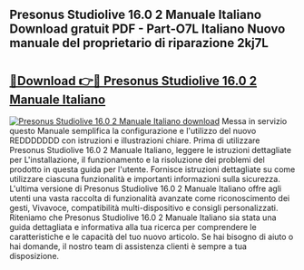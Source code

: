 ## Presonus Studiolive 16.0 2 Manuale Italiano Download gratuit PDF - Part-O7L Italiano Nuovo manuale del proprietario di riparazione 2kj7L

# <h2><a href="http://df9hdl0.blite.top/?on=Presonus+Studiolive+16.0+2+Manuale+Italiano">🔗Download 👉🔴 Presonus Studiolive 16.0 2 Manuale Italiano</a></h2>

[![Presonus Studiolive 16.0 2 Manuale Italiano download](https://i.imgur.com/lujVjoI.png)](http://df9hdl0.blite.top/?on=Presonus+Studiolive+16.0+2+Manuale+Italiano)
Messa in servizio questo Manuale semplifica la configurazione e l'utilizzo del nuovo REDDDDDDD con istruzioni e illustrazioni chiare. Prima di utilizzare Presonus Studiolive 16.0 2 Manuale Italiano, leggere le istruzioni dettagliate per L'installazione, il funzionamento e la risoluzione dei problemi del prodotto in questa guida per l'utente. Fornisce istruzioni dettagliate su come utilizzare ciascuna funzionalità e importanti informazioni sulla sicurezza. L'ultima versione di Presonus Studiolive 16.0 2 Manuale Italiano offre agli utenti una vasta raccolta di funzionalità avanzate come riconoscimento dei gesti, Vivavoce, compatibilità multi-dispositivo e consigli personalizzati. Riteniamo che Presonus Studiolive 16.0 2 Manuale Italiano sia stata una guida dettagliata e informativa alla tua ricerca per comprendere le caratteristiche e le capacità del tuo nuovo articolo. Se hai bisogno di aiuto o hai domande, il nostro team di assistenza clienti è sempre a tua disposizione.
